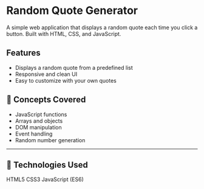 # Random Quote Generator

A simple web application that displays a random quote each time you click a button. Built with HTML, CSS, and JavaScript.

## Features

- Displays a random quote from a predefined list
- Responsive and clean UI
- Easy to customize with your own quotes


## 🧠 Concepts Covered
- JavaScript functions
- Arrays and objects
- DOM manipulation
- Event handling
- Random number generation

---

## 🧩 Technologies Used
 HTML5
 CSS3
 JavaScript (ES6)